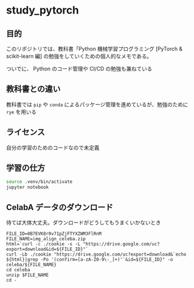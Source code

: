 # study_pytorch

## 目的

このリポジトリでは、教科書「Python 機械学習プログラミング [PyTorch & scikit-learn 編] の勉強をしていくための個人的なメモである。

ついでに、 Python のコード管理や CI/CD の勉強も兼ねている

## 教科書との違い

教科書では `pip` や `conda` によるパッケージ管理を進めているが、勉強のために `rye` を用いる

## ライセンス

自分の学習のためのコードなので未定義

## 学習の仕方

``` sh
source .venv/bin/activate
jupyter notebook
```

## CelabA データのダウンロード

待てば大体大丈夫。ダウンロードがどうしてもうまくいかないとき

```0B7EVK8r0v71pZjFTYXZWM3FlRnM
FILE_ID=0B7EVK8r0v71pZjFTYXZWM3FlRnM
FILE_NAME=img_align_celeba.zip
html=`curl -c ./cookie -s -L "https://drive.google.com/uc?export=download&id=${FILE_ID}"`
curl -Lb ./cookie "https://drive.google.com/uc?export=download&`echo ${html}|grep -Po '(confirm=[a-zA-Z0-9\-_]+)'`&id=${FILE_ID}" -o celeba/${FILE_NAME}
cd celeba
unzip $FILE_NAME
cd -
```
